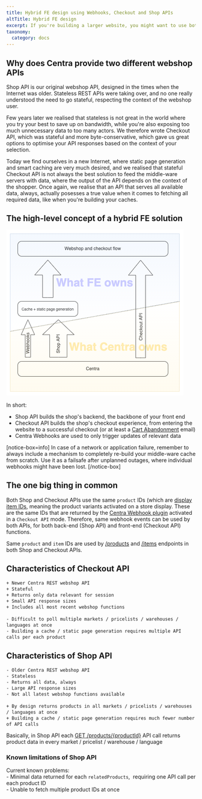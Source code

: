 ```yaml
---
title: Hybrid FE design using Webhooks, Checkout and Shop APIs
altTitle: Hybrid FE design
excerpt: If you're building a larger website, you might want to use both Checkout and Shop APIs to build all your FE functions
taxonomy:
  category: docs
---
```


## Why does Centra provide two different webshop APIs

Shop API is our original webshop API, designed in the times when the Internet was older. Stateless REST APIs were taking over, and no one really understood the need to go stateful, respecting the context of the webshop user.

Few years later we realised that stateless is not great in the world where you try your best to save up on bandwidth, while you're also exposing too much unnecessary data to too many actors. We therefore wrote Checkout API, which was stateful and more byte-conservative, which gave us great options to optimise your API responses based on the context of your selection.

Today we find ourselves in a new Internet, where static page generation and smart caching are very much desired, and we realised that stateful Checkout API is not always the best solution to feed the middle-ware servers with data, where the output of the API depends on the context of the shopper. Once again, we realise that an API that serves all available data, always, actually posesses a true value when it comes to fetching all required data, like when you're building your caches.

## The high-level concept of a hybrid FE solution

![](fe-hybrid-design.png)

In short:  
* Shop API builds the shop's backend, the backbone of your front end  
* Checkout API builds the shop's checkout experience, from entering the website to a successful checkout (or at least a [Cart Abandonment](/plugins/cartabandonment) email)  
* Centra Webhooks are used to only trigger updates of relevant data  

[notice-box=info]
In case of a network or application failure, remember to always include a mechanism to completely re-build your middle-ware cache from scratch. Use it as a failsafe after unplanned outages, where individual webhooks might have been lost.
[/notice-box]

## The one big thing in common

Both Shop and Checkout APIs use the same `product` IDs (which are [display item IDs](/fe-development/fe-elements#why-do-i-see-different-product-ids-in-the-centra-backend-and-in-checkout-api), meaning the product variants activated on a store display. These are the same IDs that are returned by the [Centra Webhook plugin](/plugins/centra-webhook) activated in a `Checkout API` mode. Therefore, same webhook events can be used by both APIs, for both back-end (Shop API) and front-end (Checkout API) functions.

Same `product` and `item` IDs are used by [/products](https://docs.centra.com/swagger-ui/?api=CheckoutAPI#/5.%20product%20catalog/post_products) and [/items](https://docs.centra.com/swagger-ui/?api=CheckoutAPI#/2.%20selection%20handling%2C%20cart/post_items__item_) endpoints in both Shop and Checkout APIs.

## Characteristics of Checkout API

    + Newer Centra REST webshop API  
    + Stateful  
    + Returns only data relevant for session  
    + Small API response sizes  
    + Includes all most recent webshop functions  

    - Difficult to poll multiple markets / pricelists / warehouses / languages at once  
    - Building a cache / static page generation requires multiple API calls per each product  

## Characteristics of Shop API

    - Older Centra REST webshop API  
    - Stateless  
    - Returns all data, always  
    - Large API response sizes  
    - Not all latest webshop functions available  

    + By design returns products in all markets / pricelists / warehouses / languages at once  
    + Building a cache / static page generation requires much fewer number of API calls  

Basically, in Shop API each [GET /products/{productId}](https://docs.centra.com/swagger-ui/?urls.primaryName=ShopAPI#/default/get_products__product_) API call returns product data in every market / pricelist / warehouse / language  

### Known limitations of Shop API

Current known problems:  
    - Minimal data returned for each `relatedProducts`,  requiring one API call per each product ID  
    - Unable to fetch multiple product IDs at once
